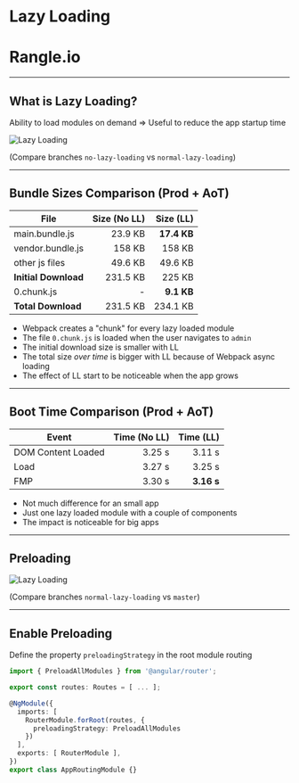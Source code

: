 # Lazy Loading

# Rangle.io

---

## What is Lazy Loading?

Ability to load modules on demand => Useful to reduce the app startup time

![Lazy Loading](content/images/lazy-loading.svg)
<!-- .element: style="width: 750px" -->

(Compare branches `no-lazy-loading` vs `normal-lazy-loading`)

---

## Bundle Sizes Comparison (Prod + AoT)

| File                 | Size (No LL) |   Size (LL) |
| ---                  |         ---: |        ---: | 
| main.bundle.js       |      23.9 KB | **17.4 KB** |
| vendor.bundle.js     |       158 KB |      158 KB |
| other js files       |      49.6 KB |     49.6 KB |
| **Initial Download** |     231.5 KB |      225 KB |     
| 0.chunk.js           |            - |  **9.1 KB** |
| **Total Download**   |     231.5 KB |    234.1 KB |

- Webpack creates a "chunk" for every lazy loaded module
- The file `0.chunk.js` is loaded when the user navigates to `admin`
- The initial download size is smaller with LL
- The total size _over time_ is bigger with LL because of Webpack async loading
- The effect of LL start to be noticeable when the app grows

---

## Boot Time Comparison (Prod + AoT)

| Event              | Time (No LL) |  Time (LL) |
| ---                |         ---: |       ---: | 
| DOM Content Loaded |       3.25 s |     3.11 s |
| Load               |       3.27 s |     3.25 s |
| FMP                |       3.30 s | **3.16 s** |

- Not much difference for an small app
- Just one lazy loaded module with a couple of components
- The impact is noticeable for big apps

---

## Preloading

![Lazy Loading](content/images/lazy-loading-with-preloading.svg)
<!-- .element: style="width: 750px" -->

(Compare branches `normal-lazy-loading` vs `master`)

---

## Enable Preloading

Define the property `preloadingStrategy` in the root module routing

```ts
import { PreloadAllModules } from '@angular/router';

export const routes: Routes = [ ... ];

@NgModule({
  imports: [
    RouterModule.forRoot(routes, { 
      preloadingStrategy: PreloadAllModules
    })
  ],
  exports: [ RouterModule ],
})
export class AppRoutingModule {}
```